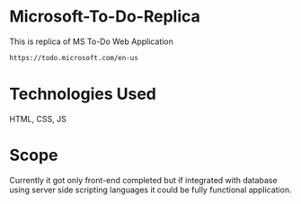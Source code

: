 # Microsoft-To-Do-Replica
This is replica of MS To-Do Web Application
```bash
https://todo.microsoft.com/en-us
```

# Technologies Used 
HTML, CSS, JS

# Scope
Currently it got only front-end completed but if integrated with database using server side scripting languages it could be fully functional application.
